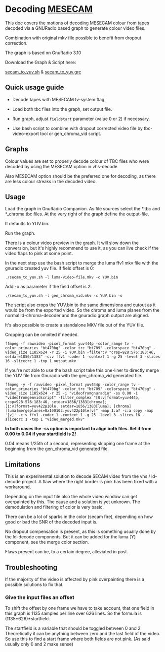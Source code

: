 # Decoding [MESECAM](https://en.wikipedia.org/wiki/SECAM#MESECAM_(home_recording))


This doc covers the motions of decoding MESECAM colour from tapes decoded via a GNURadio based graph to generate colour video files.

Combination with original mkv file possible to benefit from dropout correction.

The graph is based on GnuRadio 3.10

Download the Graph & Script here:

[secam_to_yuv.sh](https://github.com/oyvindln/vhs-decode/wiki/assets/gnu-radio/secam_to_yuv.sh) & [secam_to_yuv.grc](https://github.com/oyvindln/vhs-decode/wiki/assets/gnu-radio/secam_to_yuv.grc)


## Quick usage guide

- Decode tapes with MESECAM tv-system flag.

- Load both tbc files into the graph, set output file.
  
- Run graph, adjust `fieldstart` parameter (value 0 or 2) if necessary.
  
- Use bash script to combine with dropout corrected video file by tbc-video-export tool or gen_chroma_vid script.



## Graphs


Colour values are set to properly decode colour of TBC files who were decoded by using the MESECAM option in vhs-decode. 

Also MESECAM option should be the preferred one for decoding, as there are less colour streaks in the decoded video.


## Usage


Load the graph in GnuRadio Companion. As file sources select the \*.tbc and \*\_chroma.tbc files. At the very right of the graph define the output-file. 

It defaults to YUV.bin.

Run the graph. 

There is a colour video preview in the graph. It will slow down the conversion, but it's highly recommend to use it, as you can live check if the video flaps to pink at some point.

In the next step use the bash script to merge the luma ffv1 mkv file with the gnuradio created yuv file.
If field offset is 0:

```
./secam_to_yuv.sh -l luma-video-file.mkv -c YUV.bin
```

Add -o as parameter if the field offset is 2.

```
./secam_to_yuv.sh -l gen_chroma_vid.mkv -c YUV.bin -o
```

The script also crops the YUV.bin to the same dimensions and cutout as it would be from the exported video. So the chroma and luma planes from the normal ld-chroma-decoder and the gnuradio graph output are aligned.


It's also possible to create a standalone MKV file out of the YUV file. 

Cropping can be omnited if needed.

```
ffmpeg -f rawvideo -pixel_format yuv444p -color_range tv -color_primaries "bt470bg" -color_trc "bt709" -colorspace "bt470bg" -video_size 1185x624 -r 25 -i YUV.bin -filter:v "crop=928:576:183:46, setdar=1856/1383" -c:v ffv1 -coder 1 -context 1 -g 25 -level 3 -slices 16 -slicecrc 1 -top 1 output.mkv
```

If you're not able to use the bash script take this one-liner to directly merge the YUV file from Gnuradio with the gen_chroma_vid generated file.

```
ffmpeg -y -f rawvideo -pixel_format yuv444p -color_range tv -color_primaries "bt470bg" -color_trc "bt709" -colorspace "bt470bg" -video_size 1185x624 -r 25 -i "videofromgnuradio" -ss 0.00 -i "videofromgenvidscript" -filter_complex "[0:v]format=yuv444p, crop=928:576:183:46, setdar=1856/1383[chroma]; [1:v]format=yuv422p10le, setdar=1856/1383[luma]; [chroma][luma]mergeplanes=0x100102:yuv422p10le[v]" -map 1:a? -c:a copy -map '[v]' -c:v ffv1 -coder 1 -context 1 -g 25 -level 3 -slices 16 -slicecrc 1 -top 1 "video_merged.mkv"
```


**In both cases the -ss option is important to align both files. Set it from 0.00 to 0.04 if your startfield is 2!**

0.04 means 1/25th of a second, representing skipping one frame at the beginning from the gen_chroma_vid generated file.


## Limitations


This is an experimental solution to decode SECAM video from the vhs / ld-decode project. A flaw where the right border is pink has been fixed with a workaround.

Depending on the input file also the whole video window can get overpainted by this. The cause and a solution is yet unknown.
The demodulation and filtering of color is very basic. 

There can be a lot of sparks in the color (secam fire), depending on how good or bad the SNR of the decoded input is.

No dropout compensation is present, as this is something usually done by the ld-decode components. But it can be added for the luma (Y) component, see the merge color section.

Flaws present can be, to a certain degree, alleviated in post.


## Troubleshooting


If the majority of the video is affected by pink overpainting there is a possible solutions to fix that.


### Give the input files an offset


To shift the offset by one frame we have to take account, that one field in this graph is 1135 samples per line over 626 lines. So the formula is (1135*626)*startfield.

The startfield is a variable that should be toggled between 0 and 2. Theoretically it can be anything between zero and the last field of the video. So use this to find a start frame where both fields are not pink. (As said usually only 0 and 2 make sense)

